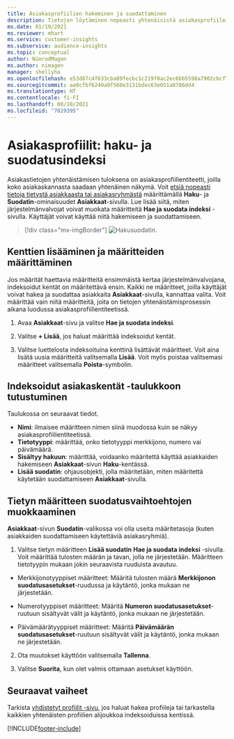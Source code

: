 ```yaml
---
title: Asiakasprofiilien hakeminen ja suodattaminen
description: Tietojen löytäminen nopeasti yhtenäisistä asiakasprofiileista ja määritettyjen määritteiden suodattaminen.
ms.date: 01/19/2021
ms.reviewer: mhart
ms.service: customer-insights
ms.subservice: audience-insights
ms.topic: conceptual
author: NimrodMagen
ms.author: nimagen
manager: shellyha
ms.openlocfilehash: e53d87c4f633cba09fecbc1c219f0ac2ec6bb5598a7902cbcf7398d26d6d7c6b
ms.sourcegitcommit: aa0cfbf6240a9f560e3131bdec63e051a8786dd4
ms.translationtype: HT
ms.contentlocale: fi-FI
ms.lasthandoff: 08/10/2021
ms.locfileid: "7029395"
---
```

# <a name="customer-profiles-search--filter-index"></a>Asiakasprofiilit: haku- ja suodatusindeksi

Asiakastietojen yhtenäistämisen tuloksena on asiakasprofiilientiteetti, joilla koko asiakaskannasta saadaan yhtenäinen näkymä. Voit [etsiä nopeasti tietoja tietystä asiakkaasta tai asiakasryhmästä](customer-profiles.md) määrittämällä **Haku**- ja **Suodatin**-ominaisuudet **Asiakkaat**-sivulla. Lue lisää siitä, miten järjestelmänvalvojat voivat muokata määritteitä **Hae ja suodata indeksi** -sivulla. Käyttäjät voivat käyttää niitä hakemiseen ja suodattamiseen.

> [!div class="mx-imgBorder"]
> ![Hakusuodatin.](media/search-filter.png "Hakusuodatin")

## <a name="add-fields-and-specify-attributes"></a>Kenttien lisääminen ja määritteiden määrittäminen

Jos määrität haettavia määritteitä ensimmäistä kertaa järjestelmänvalvojana, indeksoidut kentät on määritettävä ensin. Kaikki ne määritteet, joilla käyttäjät voivat hakea ja suodattaa asiakkaita **Asiakkaat**-sivulla, kannattaa valita. Voit määrittää vain niitä määritteitä, joita on tietojen yhtenäistämisprosessin aikana luodussa asiakasprofiilientiteetissä.

1. Avaa **Asiakkaat**-sivu ja valitse **Hae ja suodata indeksi**.

2. Valitse **+ Lisää**, jos haluat määrittää indeksoidut kentät.

3. Valitse luettelosta indeksoituina kenttinä lisättävät määritteet. Voit aina lisätä uusia määritteitä valitsemalla **Lisää**. Voit myös poistaa valitsemasi määritteet valitsemalla **Poista**-symbolin.

## <a name="explore-the-indexed-customer-fields-table"></a>Indeksoidut asiakaskentät -taulukkoon tutustuminen

Taulukossa on seuraavat tiedot.

- **Nimi**: ilmaisee määritteen nimen siinä muodossa kuin se näkyy asiakasprofiilientiteetissä.
- **Tietotyyppi**: määrittää, onko tietotyyppi merkkijono, numero vai päivämäärä.
- **Sisältyy hakuun**: määrittää, voidaanko määritettä käyttää asiakkaiden hakemiseen **Asiakkaat**-sivun **Haku**-kentässä.
- **Lisää suodatin**: ohjausobjekti, jolla määritetään, miten määritettä käytetään suodattamiseen **Asiakkaat**-sivulla.

## <a name="editing-filtering-options-for-a-given-attribute"></a>Tietyn määritteen suodatusvaihtoehtojen muokkaaminen

**Asiakkaat**-sivun **Suodatin**-valikossa voi olla useita määritetasoja (kuten asiakkaiden suodattamiseen käytettäviä asiakasryhmiä).

1. Valitse tietyn määritteen **Lisää suodatin** **Hae ja suodata indeksi** -sivulla. Voit määrittää tulosten määrän ja tavan, jolla ne järjestetään. Määritteen tietotyypin mukaan jokin seuraavista ruuduista avautuu.

- Merkkijonotyyppiset määritteet: Määritä tulosten määrä **Merkkijonon suodatusasetukset**-ruudussa ja käytäntö, jonka mukaan ne järjestetään.

- Numerotyyppiset määritteet: Määritä **Numeron suodatusasetukset**-ruutuun sisältyvät välit ja käytäntö, jonka mukaan ne järjestetään.

- Päivämäärätyyppiset määritteet: Määritä **Päivämäärän suodatusasetukset**-ruutuun sisältyvät välit ja käytäntö, jonka mukaan ne järjestetään.

2. Ota muutokset käyttöön valitsemalla **Tallenna**.

3. Valitse **Suorita**, kun olet valmis ottamaan asetukset käyttöön.

## <a name="next-steps"></a>Seuraavat vaiheet

Tarkista [yhdistetyt profiilit -sivu](customer-profiles.md), jos haluat hakea profiileja tai tarkastella kaikkien yhtenäisten profiilien alijoukkoa indeksoiduissa kentissä.


[!INCLUDE[footer-include](../includes/footer-banner.md)]